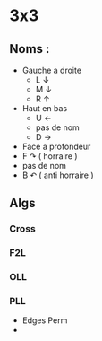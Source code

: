 # 3x3 
## Noms :
* Gauche a droite 
  * L ↓
  * M ↓
  * R ↑
* Haut en bas
  * U ←
  * pas de nom 
  * D →
* Face a profondeur
 * F ↷ ( horraire )
 * pas de nom 
 * B ↶ ( anti horraire ) 
 
## Algs 

### Cross
### F2L
### OLL
### PLL
 * Edges Perm 
  * 
